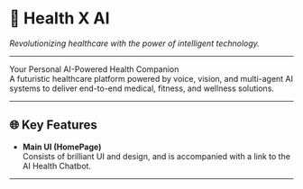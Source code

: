 # 🧠 Health X AI

*Revolutionizing healthcare with the power of intelligent technology.*

---

Your Personal AI-Powered Health Companion  
A futuristic healthcare platform powered by voice, vision, and multi-agent AI systems to deliver end-to-end medical, fitness, and wellness solutions.

---

## 🌐 Key Features

- **Main UI (HomePage)**  
  Consists of brilliant UI and design, and is accompanied with a link to the AI Health Chatbot.

---